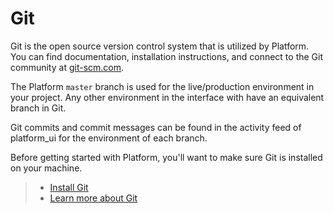 Git
===

Git is the open source version control system that is utilized by
Platform. You can find documentation, installation instructions, and
connect to the Git community at [git-scm.com](http://git-scm.com).

The Platform `master` branch is used for the live/production environment
in your project. Any other environment in the interface with have an
equivalent branch in Git.

Git commits and commit messages can be found in the activity feed of
platform_ui for the environment of each branch.

Before getting started with Platform, you'll want to make sure Git is
installed on your machine.

> -   [Install Git](https://help.github.com/articles/set-up-git)
> -   [Learn more about Git](http://git-scm.com/)

